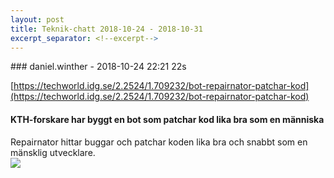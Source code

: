 ```yaml
---
layout: post
title: Teknik-chatt 2018-10-24 - 2018-10-31
excerpt_separator: <!--excerpt-->
---
```

<section class="message" markdown="1">
### daniel.winther - 2018-10-24 22:21 22s

[https://techworld.idg.se/2.2524/1.709232/bot-repairnator-patchar-kod](https://techworld.idg.se/2.2524/1.709232/bot-repairnator-patchar-kod)

<div class="attachment"><h4>KTH-forskare har byggt en bot som patchar kod lika bra som en människa</h4><div class="text">Repairnator hittar buggar och patchar koden lika bra och snabbt som en mänsklig utvecklare.</div>
<a href="https://techworld.idg.se/2.2524/1.709232/bot-repairnator-patchar-kod"><div class="linkdiv"><img src="/assets/blogAssets/KTH-forskare har byggt en bot som patchar kod lika bra som en människa" fallback="KTH-forskare har byggt en bot som patchar kod lika bra som en människa"/></div></a></div>
    

<!--excerpt-->
</section>